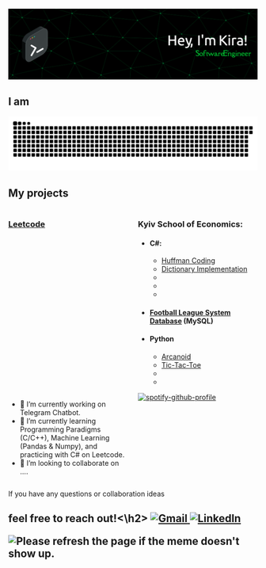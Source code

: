 ![Header](https://github.com/kzholtikova/kzholtikova/blob/main/src/github-header-img.png)
<h2>I am</h2>
<!-- Briefly introduce yourself here. Mention your areas of expertise, interests, and what drives you in your programming journey. -->

![Contribution](https://github.com/kzholtikova/kzholtikova/blob/output/github-contribution-grid-snake.svg)

## My projects
<div style="display: flex; justify-content: space-between;">
    <div style="width: 48%;">
        <h3><a href="https://github.com/kzholtikova/leetcode-solutions">Leetcode</a></h3>
    </div>
    <div style="width: 48%;">
        <h3>Kyiv School of Economics:</h3>
        <ul>
            <li>
                <h4>C#:</h4>
                <ul>
                    <li><a href="https://github.com/kzholtikova/huffman-coding-ivelmakina-kzholtikova">Huffman Coding</a></li>
                    <li><a href="https://github.com/kzholtikova/dictionary-ivelmakina-kzholtikova">Dictionary Implementation</a></li>
                    <li></li>
                    <li></li>
                    <li></li>
                </ul>
            </li>
            <li>
                <h4><a href="https://github.com/kzholtikova/football-league-database">Football League System Database</a> (MySQL)</h4>
            </li>
            <li>
                <h4>Python</h4>
                <ul>
                    <li><a href="https://github.com/kzholtikova/arcanoid">Arcanoid</a></li>
                    <li><a href="https://github.com/kzholtikova/tic-tac-toe-kzholtikova-ivelmakina">Tic-Tac-Toe</a></li>
                    <li></li>
                    <li></li>
                </ul>
            </li>
        </ul>
    </div>
</div>




<div style="display: flex; justify-content: space-between;">
    <div style="width: 48%;">
        <ul>
            <li>🤫 I’m currently working on Telegram Chatbot.</li>
            <li>🌱 I’m currently learning Programming Paradigms (C/C++), Machine Learning (Pandas & Numpy), and practicing with C# on Leetcode.</li>
            <li>👯 I’m looking to collaborate on ....</li>
        </ul>
    </div>
    <div style="width: 48%;">
        <a href="https://github.com/kittinan/spotify-github-profile">
            <img src="https://spotify-github-profile.vercel.app/api/view?uid=31j23tthlqfsqyhawqrip26vzrte&cover_image=true&theme=default&show_offline=false&background_color=121212&interchange=false&bar_color_cover=false" alt="spotify-github-profile">
        </a>
    </div>
</div>

If you have any questions or collaboration ideas <h2>feel free to reach out!<\h2>
<a href="mailto:kzholtikova@kse.org.ua">
    <img src="https://e1.pngegg.com/pngimages/500/986/png-clipart-logo-google-e-mail-gmail-g-suite-logiciel-informatique-compte-google-adresse-de-rebond-google-drive.png" alt="Gmail" width="30">
</a>
<a href="https://www.linkedin.com/in/kzholtikova/">
    <img src="https://th.bing.com/th/id/R.6e154f80072e0f134105ec35599d74a6?rik=FuCTxBaCafJosQ&riu=http%3a%2f%2fwww.vhv.rs%2ffile%2fmax%2f9%2f98181_linkedin-transparent-png.png&ehk=AxP4h6bKnUWcGTor4PVhnQB%2bpJFGmEiu6wwfCXRXJYI%3d&risl=&pid=ImgRaw&r=0" alt="LinkedIn" width="30">
</a>


<img src='https://random-memer-production-792a.up.railway.app/' title="Meme" alt="Please refresh the page if the meme doesn't show up.">
